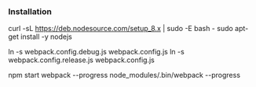 ### Installation

curl -sL https://deb.nodesource.com/setup_8.x | sudo -E bash -
sudo apt-get install -y nodejs

ln -s webpack.config.debug.js webpack.config.js
ln -s webpack.config.release.js webpack.config.js

npm start
webpack --progress
node_modules/.bin/webpack --progress